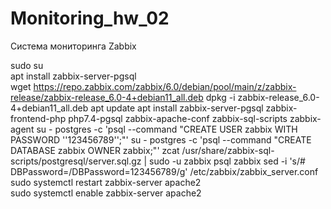 # Monitoring_hw_02
Система мониторинга Zabbix

sudo su          
apt install zabbix-server-pgsql        
wget https://repo.zabbix.com/zabbix/6.0/debian/pool/main/z/zabbix-release/zabbix-release_6.0-4+debian11_all.deb 
dpkg -i zabbix-release_6.0-4+debian11_all.deb 
apt update 
apt install zabbix-server-pgsql zabbix-frontend-php php7.4-pgsql zabbix-apache-conf zabbix-sql-scripts zabbix-agent 
su - postgres -c 'psql --command "CREATE USER zabbix WITH PASSWORD '\'123456789\'';"' 
su - postgres -c 'psql --command "CREATE DATABASE zabbix OWNER zabbix;"' 
zcat /usr/share/zabbix-sql-scripts/postgresql/server.sql.gz | sudo -u zabbix psql zabbix 
sed -i 's/# DBPassword=/DBPassword=123456789/g' /etc/zabbix/zabbix_server.conf 
sudo systemctl restart zabbix-server apache2  
sudo systemctl enable zabbix-server apache2 
